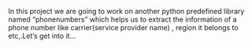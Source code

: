 In this project we are going to work on another python predefined library named “phonenumbers” which helps us to extract the information of a phone number like carrier(service provider name) , region it belongs to etc,.Let’s get into it…
